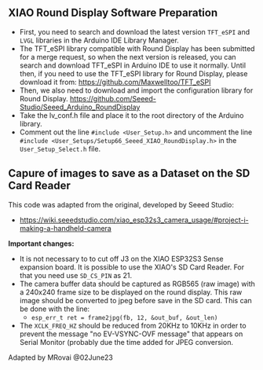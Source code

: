 ## XIAO Round Display Software Preparation

- First, you need to search and download the latest version `TFT_eSPI` and `LVGL` libraries in the Arduino IDE Library Manager.
 - The TFT_eSPI library compatible with Round Display has been submitted for a merge request, so when the next version is released, you can search and download TFT_eSPI in Arduino IDE to use it normally. Until then, if you need to use the TFT_eSPI library for Round Display, please download it from: https://github.com/Maxwelltoo/TFT_eSPI
- Then, we also need to download and import the configuration library for Round Display.
https://github.com/Seeed-Studio/Seeed_Arduino_RoundDisplay
- Take the lv_conf.h file and place it to the root directory of the Arduino library.
- Comment out the line `#include <User_Setup.h>` and uncomment the line `#include <User_Setups/Setup66_Seeed_XIAO_RoundDisplay.h>` in the `User_Setup_Select.h` file.




## Capure of images to save as a Dataset on the SD Card Reader
This code was adapted from the original, developed by Seeed Studio: 
 - https://wiki.seeedstudio.com/xiao_esp32s3_camera_usage/#project-i-making-a-handheld-camera

**Important changes:**

- It is not necessary to to cut off J3 on the XIAO ESP32S3 Sense expansion board. It is possible to use the XIAO's SD Card Reader. For that you need use `SD_CS_PIN` as 21.
- The camera buffer data should be captured as RGB565 (raw image) with a 240x240 frame size  to be displayed on the round display. This raw image should be converted to jpeg before save in the SD card. This can be done with the line: 
  - `esp_err_t ret = frame2jpg(fb, 12, &out_buf, &out_len)` 
- The `XCLK_FREQ_HZ` should be reduced from 20KHz to 10KHz in order to prevent the message "no EV-VSYNC-OVF message" that appears on Serial Monitor (probably due the time added for JPEG conversion. 

Adapted by MRovai @02June23
